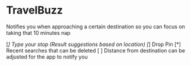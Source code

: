 # TravelBuzz
Notifies you when approaching a certain destination so you can focus on taking that 10 minutes nap

[*] Type your stop (Result suggestions based on location)
[*] Drop Pin
[*] Recent searches that can be deleted
[ ] Distance from destination can be adjusted for the app to notify you

